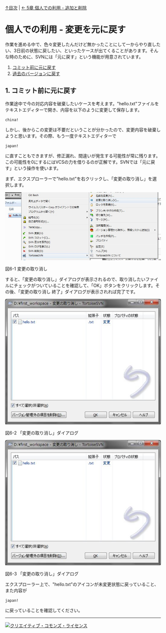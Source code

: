 [↑目次](README.md "目次") | [← 5章 個人での利用 - 追加と削除](5.personal-use-3.md "個人での利用 - 追加と削除")

# 個人での利用 - 変更を元に戻す

作業を進める中で、色々変更したんだけど無かったことにして一からやり直したい、3日前の状態に戻したい、といったケースが出てくることがあります。そんな時のために、SVNには「元に戻す」という機能が用意されています。

1. [コミット前に元に戻す](#revert-in-pre-commit)
1. [過去のバージョンに戻す](#revert-to-post-version)

## <a name="revert-in-pre-commit"></a>1. コミット前に元に戻す

作業途中で今の対応内容を破棄したいケースを考えます。"hello.txt"ファイルをテキストエディターで開き、内容を以下のように変更して保存します。

    china!

しかし、後からこの変更は不要だということが分かったので、変更内容を破棄しようと思います。その際、もう一度テキストエディターで

    japan!

に直すこともできますが、修正漏れ、間違いが発生する可能性が常に残ります。この可能性を0にするにはVCSの力を借りるのが正解です。SVNでは「元に戻す」という操作を使います。

まず、エクスプローラーで"hello.txt"を右クリックし、「変更の取り消し」を選択します。

![変更の取り消し](images/chapter-6-1.jpg)

図6-1 変更の取り消し

すると、「変更の取り消し」ダイアログが表示されるので、取り消したいファイルにチェックがついていることを確認して、「OK」ボタンをクリックします。その後、「変更の取り消し 終了」ダイアログが表示されれば完了です。

![「変更の取り消し」ダイアログ](images/chapter-6-2.jpg)

図6-2 「変更の取り消し」ダイアログ

![](images/chapter-6-2.jpg)

図6-3 「変更の取り消し」ダイアログ

エクスプローラー上で、"hello.txt"のアイコンが未変更状態に戻っていること、また内容が

    japan!

に戻っていることを確認してください。


----------

<a rel="license" href="http://creativecommons.org/licenses/by-sa/3.0/deed.ja"><img alt="クリエイティブ・コモンズ・ライセンス" style="border-width:0" src="http://i.creativecommons.org/l/by-sa/3.0/88x31.png" /></a>